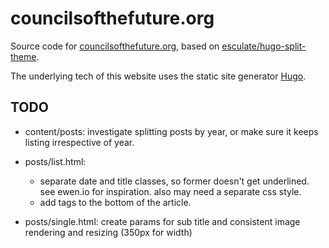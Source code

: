 # councilsofthefuture.org
Source code for [councilsofthefuture.org](https://www.councilsofthefuture.org/), based on [esculate/hugo-split-theme](https://github.com/escalate/hugo-split-theme).

The underlying tech of this website uses the static site generator [Hugo](https://gohugo.io/).

## TODO
- content/posts: investigate splitting posts by year, or make sure it keeps listing irrespective of year.
- posts/list.html:

  * separate date and title classes, so former doesn't get underlined. see ewen.io for inspiration. also may need a separate css style.
  * add tags to the bottom of the article.
- posts/single.html: create params for sub title and consistent image rendering and resizing (350px for width)